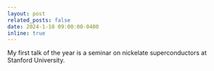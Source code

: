 ```yaml
---
layout: post
related_posts: false
date: 2024-1-10 09:00:00-0400
inline: true
---
```


My first talk of the year is a seminar on nickelate superconductors at Stanford University.
